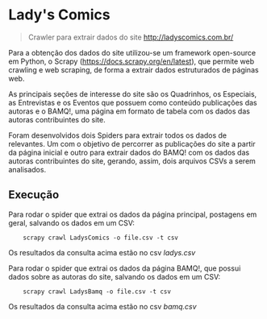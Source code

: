 # Lady's Comics
> Crawler para extrair dados do site http://ladyscomics.com.br/


Para a obtenção dos dados do site utilizou-se um framework open-source em Python, o Scrapy (https://docs.scrapy.org/en/latest), que permite web crawling e web scraping, de forma a extrair dados estruturados de páginas web.

As principais seções de interesse do site são os Quadrinhos, os Especiais, as Entrevistas e os Eventos que possuem como conteúdo publicações das autoras e o BAMQ!, uma página em formato de tabela com os dados das autoras contribuintes do site. 

Foram desenvolvidos dois Spiders para extrair todos os dados de relevantes. Um com o objetivo de percorrer as publicações do site a partir da página inicial e outro para extrair dados do BAMQ! com os dados das autoras contribuintes do site, gerando, assim, dois arquivos CSVs a serem analisados. 

## Execução

Para rodar o spider que extrai os dados da página principal, postagens em geral, salvando os dados em um CSV: 
```
    scrapy crawl LadysComics -o file.csv -t csv 
```

Os resultados da consulta acima estão no csv *ladys.csv*


Para rodar o spider que extrai os dados da página BAMQ!, que possui dados sobre as autoras do site, salvando os dados em um CSV: 
```
    scrapy crawl LadysBamq -o file.csv -t csv 
```

Os resultados da consulta acima estão no csv *bamq.csv*
